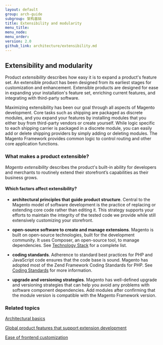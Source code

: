 ```yaml
---
layout: default
group: arch-guide
subgroup: 架构基础
title: Extensibility and modularity
menu_title:
menu_node:
menu_order:
version: 2.0
github_link: architecture/extensibility.md
---
```


<h2 id="m2arch-whatis-overview">Extensibility and modularity</h2>


Product <i>extensibility</i> describes how easy  it is to expand  a product's feature set. An extensible product has been designed from its earliest  stages for  customization and enhancement. Extensible products are designed for ease in expanding your installation's feature set, enriching current features, and integrating with third-party software.


Maximizing extensibility has been our goal through all aspects of Magento development.  Core tasks such as shipping are packaged as discrete modules, and you expand your features by installing modules that you either buy from third-party vendors or create yourself. While logic specific to each shipping carrier is packaged in a discrete module, you can easily add or delete shipping providers by simply adding or deleting modules. The Magento Framework provides common logic to control routing and other core application functions.  




<h3>What makes a product extensible? </h3>

<i>Magento extensibility</i> describes the product's built-in ability for developers and merchants to routinely extend their storefront’s capabilities as their business grows.


<h4>Which factors affect extensibility?</h4>

* <b>architectural principles that guide product structure</b>. Central to the Magento model of software development is the practice of replacing or extending core code rather than editing it. This strategy supports your efforts to maintain the integrity of the tested code we provide while still extensively customizing your storefront.


* <b>open-source software to create and manage extensions</b>. Magento is built on open-source technologies, built  for the development community. It uses Composer, an open-source tool, to manage dependencies. See <a href="{{page.baseurl}}architecture/tech-stack.html">Technology Stack</a>  for a complete list.

* <b>coding standards</b>. Adherence to  standard best practices for PHP and JavaScript code ensures that the code base is sound. Magento has adopted most of the Zend Framework Coding Standards for PHP. See <a href="{{page.baseurl}}coding-standards/bk-coding-standards.html">Coding Standards</a> for more information.

* <b>upgrade and versioning strategies</b>. Magento has well-defined upgrade and versioning strategies that can help you avoid any problems with software component dependencies. Add modules after confirming that the module version is compatible with the Magento Framework version.


<h3 id="m2arch-related">Related topics</h3>


<a href="{{page.baseurl}}architecture/archi_perspectives/ABasics_intro.html">Architectural basics</a>

<a href="{{page.baseurl}}architecture/global_extensibility_features.html">Global product features that support extension development</a>

<a href="{{page.baseurl}}architecture/frontend_custom_strategies.html">Ease of frontend customization</a>
